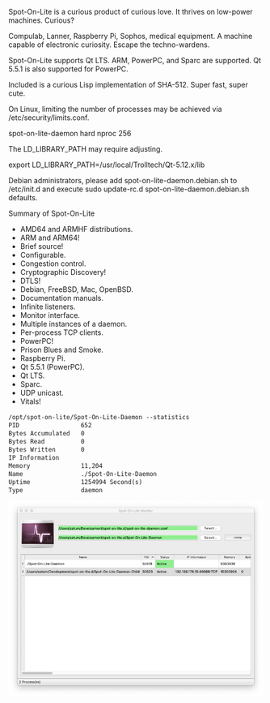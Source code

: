 Spot-On-Lite is a curious product of curious love. It thrives
on low-power machines. Curious?

Compulab, Lanner, Raspberry Pi, Sophos, medical equipment.
A machine capable of electronic curiosity. Escape the techno-wardens.

Spot-On-Lite supports Qt LTS. ARM, PowerPC, and Sparc are supported.
Qt 5.5.1 is also supported for PowerPC.

Included is a curious Lisp implementation of SHA-512. Super fast, super cute.

On Linux, limiting the number of processes may be achieved
via /etc/security/limits.conf.

spot-on-lite-daemon		hard	nproc		256

The LD_LIBRARY_PATH may require adjusting.

export LD_LIBRARY_PATH=/usr/local/Trolltech/Qt-5.12.x/lib

Debian administrators, please add spot-on-lite-daemon.debian.sh to
/etc/init.d and execute
sudo update-rc.d spot-on-lite-daemon.debian.sh defaults.

Summary of Spot-On-Lite
<ul>
<li>AMD64 and ARMHF distributions.</li>
<li>ARM and ARM64!</li>
<li>Brief source!</li>
<li>Configurable.</li>
<li>Congestion control.</li>
<li>Cryptographic Discovery!</li>
<li>DTLS!</li>
<li>Debian, FreeBSD, Mac, OpenBSD.</li>
<li>Documentation manuals.</li>
<li>Infinite listeners.</li>
<li>Monitor interface.</li>
<li>Multiple instances of a daemon.</li>
<li>Per-process TCP clients.</li>
<li>PowerPC!</li>
<li>Prison Blues and Smoke.</li>
<li>Raspberry Pi.</li>
<li>Qt 5.5.1 (PowerPC).</li>
<li>Qt LTS.</li>
<li>Sparc.</li>
<li>UDP unicast.</li>
<li>Vitals!</li>
</ul>

```
/opt/spot-on-lite/Spot-On-Lite-Daemon --statistics
PID                 652
Bytes Accumulated   0
Bytes Read          0
Bytes Written       0
IP Information      
Memory              11,204
Name                ./Spot-On-Lite-Daemon
Uptime              1254994 Second(s)
Type                daemon
```

![alt text](https://github.com/textbrowser/spot-on-lite/blob/master/Images/spot-on-lite-monitor.png)
